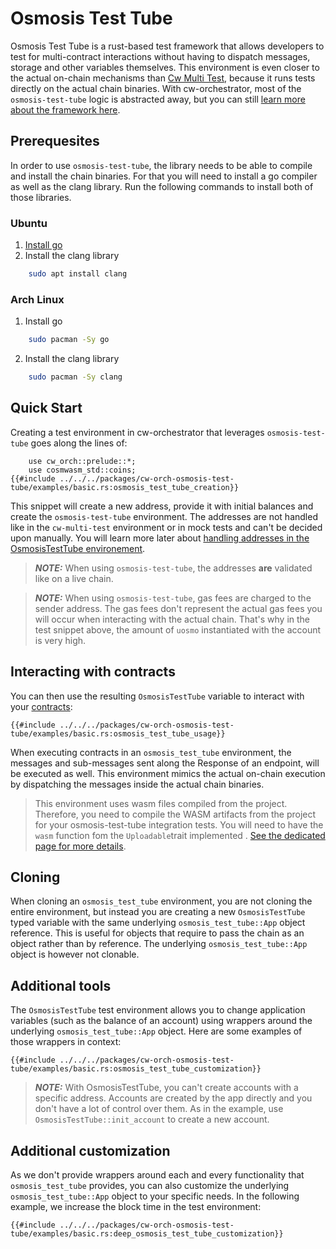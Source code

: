 # Osmosis Test Tube

Osmosis Test Tube is a rust-based test framework that allows developers to test for multi-contract interactions without having to dispatch messages, storage and other variables themselves. This environment is even closer to the actual on-chain mechanisms than [Cw Multi Test](./cw-multi-test.md), because it runs tests directly on the actual chain binaries. With cw-orchestrator, most of the `osmosis-test-tube` logic is abstracted away, but you can still <a href="https://docs.rs/crate/osmosis-test-tube/latest" target="_blank">learn more about the framework here</a>.

## Prerequesites

In order to use `osmosis-test-tube`, the library needs to be able to compile and install the chain binaries. For that you will need to install a go compiler as well as the clang library. Run the following commands to install both of those libraries.

### Ubuntu

1. <a href="https://go.dev/doc/install" target="_blank">Install go</a>
2. Install the clang library

```bash
    sudo apt install clang
```

### Arch Linux

1. Install go

```bash
    sudo pacman -Sy go
```

2. Install the clang library

```bash
    sudo pacman -Sy clang
```

## Quick Start

Creating a test environment in cw-orchestrator that leverages `osmosis-test-tube` goes along the lines of:

```rust,ignore
    use cw_orch::prelude::*;
    use cosmwasm_std::coins;
{{#include ../../../packages/cw-orch-osmosis-test-tube/examples/basic.rs:osmosis_test_tube_creation}}
```

This snippet will create a new address, provide it with initial balances and create the `osmosis-test-tube` environment.
The addresses are not handled like in the `cw-multi-test` environment or in mock tests and can't be decided upon manually. You will learn more later about [handling addresses in the OsmosisTestTube environement](#additional-customization).

> **_NOTE:_** When using `osmosis-test-tube`, the addresses **are** validated like on a live chain.

> **_NOTE:_** When using `osmosis-test-tube`, gas fees are charged to the sender address. The gas fees don't represent the actual gas fees you will occur when interacting with the actual chain. That's why in the test snippet above, the amount of `uosmo` instantiated with the account is very high.

## Interacting with contracts

You can then use the resulting `OsmosisTestTube` variable to interact with your [contracts](../contracts/index.md):

```rust,ignore
{{#include ../../../packages/cw-orch-osmosis-test-tube/examples/basic.rs:osmosis_test_tube_usage}}
```

When executing contracts in an `osmosis_test_tube` environment, the messages and sub-messages sent along the Response of an endpoint, will be executed as well. This environment mimics the actual on-chain execution by dispatching the messages inside the actual chain binaries.

> This environment uses wasm files compiled from the project. Therefore, you need to compile the WASM artifacts from the project for your osmosis-test-tube integration tests. You will need to have the `wasm` function fom the `Uploadable`trait implemented . [See the dedicated page for more details](../contracts/interfaces.md#customizable-interface-macro).

## Cloning

When cloning an `osmosis_test_tube` environment, you are not cloning the entire environment, but instead you are creating a new `OsmosisTestTube` typed variable with the same underlying `osmosis_test_tube::App` object reference. This is useful for objects that require to pass the chain as an object rather than by reference.
The underlying `osmosis_test_tube::App` object is however not clonable.

## Additional tools

The `OsmosisTestTube` test environment allows you to change application variables (such as the balance of an account) using wrappers around the underlying `osmosis_test_tube::App` object. Here are some examples of those wrappers in context:


```rust,ignore
{{#include ../../../packages/cw-orch-osmosis-test-tube/examples/basic.rs:osmosis_test_tube_customization}}
```

> **_NOTE:_** With OsmosisTestTube, you can't create accounts with a specific address. Accounts are created by the app directly and you don't have a lot of control over them. As in the example, use `OsmosisTestTube::init_account` to create a new account.


## Additional customization

As we don't provide wrappers around each and every functionality that `osmosis_test_tube` provides, you can also customize the underlying `osmosis_test_tube::App` object to your specific needs. In the following example, we increase the block time in the test environment:

```rust,ignore
{{#include ../../../packages/cw-orch-osmosis-test-tube/examples/basic.rs:deep_osmosis_test_tube_customization}}
```